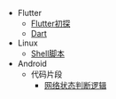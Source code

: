 * Flutter
    * [Flutter初探](flutter/Flutter初探.md)
    * [Dart](flutter/Drat.md)
* Linux
    * [Shell脚本](linux/shell脚本.md)
* Android
    * 代码片段
        * [网络状态判断逻辑](android/代码片段/网络状态判断逻辑.md)















